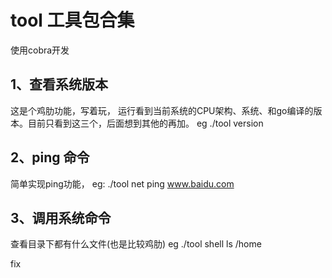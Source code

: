 # tool 工具包合集
使用cobra开发

## 1、查看系统版本
这是个鸡肋功能，写着玩，
运行看到当前系统的CPU架构、系统、和go编译的版本。目前只看到这三个，后面想到其他的再加。
eg ./tool version
## 2、ping 命令
简单实现ping功能，
eg: ./tool net ping www.baidu.com

## 3、调用系统命令
查看目录下都有什么文件(也是比较鸡肋)
eg ./tool shell ls /home



fix